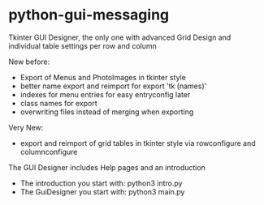 # python-gui-messaging
Tkinter GUI Designer, the only one with advanced Grid Design
and individual table settings per row and column

New before:

- Export of Menus and PhotoImages in tkinter style
- better name export and reimport for export 'tk (names)' 
- indexes for menu entries for easy entryconfig later
- class names for export
- overwriting files instead of merging when exporting

Very New:
- export and reimport of grid tables in tkinter style
  via rowconfigure and columnconfigure

The GUI Designer includes Help pages and an introduction

- The introduction you start with: python3 intro.py
- The GuiDesigner you start with: python3 main.py
